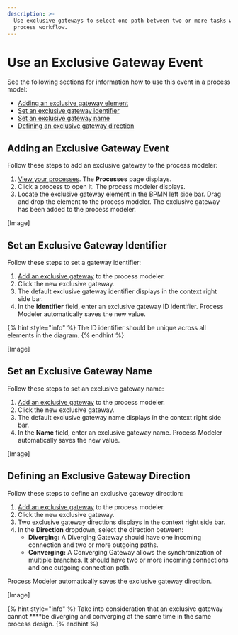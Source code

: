 ```yaml
---
description: >-
  Use exclusive gateways to select one path between two or more tasks within a
  process workflow.
---
```


# Use an Exclusive Gateway Event

See the following sections for information how to use this event in a process model:

* [Adding an exclusive gateway element](gateways.md#adding-an-exclusive-gateway-element)
* [Set an exclusive gateway identifier](gateways.md#set-an-exclusive-gateway-identifier)
* [Set an exclusive gateway name](gateways.md#set-an-exclusive-gateway-name)
* [Defining an exclusive gateway direction](gateways.md#defining-an-exclusive-gateway-direction)

## Adding an Exclusive Gateway Event

Follow these steps to add an exclusive gateway to the process modeler:

1. [View your processes](https://processmaker.gitbook.io/processmaker-4-community/-LPblkrcFWowWJ6HZdhC/~/drafts/-LRhVZm0ddxDcGGdN5ZN/primary/designing-processes/viewing-processes/view-the-list-of-processes/view-your-processes#view-all-processes). The **Processes** page displays.
2. Click a process to open it. The process modeler displays.
3. Locate the exclusive gateway element in the BPMN left side bar. Drag and drop the element to the process modeler. The exclusive gateway has been added to the process modeler.

\[Image\]

## Set an Exclusive Gateway Identifier

Follow these steps to set a gateway identifier:

1. [Add an exclusive gateway](gateways.md#adding-an-exclusive-gateway-element) to the process modeler.
2. Click the new exclusive gateway.
3. The default exclusive gateway identifier displays in the context right side bar.
4. In the **Identifier** field, enter an exclusive gateway ID identifier. Process Modeler automatically saves the new value.

{% hint style="info" %}
The ID identifier should be unique across all elements in the diagram.
{% endhint %}

\[Image\]

## Set an Exclusive Gateway Name

Follow these steps to set an exclusive gateway name:

1. [Add an exclusive gateway](gateways.md#adding-an-exclusive-gateway-element) to the process modeler.
2. Click the new exclusive gateway.
3. The default exclusive gateway name displays in the context right side bar.
4. In the **Name** field, enter an exclusive gateway name. Process Modeler automatically saves the new value.

\[Image\]

## Defining an Exclusive Gateway Direction

Follow these steps to define an exclusive gateway direction:

1. [Add an exclusive gateway](gateways.md#adding-an-exclusive-gateway-element) to the process modeler.
2. Click the new exclusive gateway.
3. Two exclusive gateway directions displays in the context right side bar.
4. In the **Direction** dropdown, select the direction between: 
   * **Diverging:** A Diverging Gateway should have one incoming connection and two or more outgoing paths.
   * **Converging:** A Converging Gateway allows the synchronization of multiple branches. It should have two or more incoming connections and one outgoing connection path.

Process Modeler automatically saves the exclusive gateway direction.

\[Image\]

{% hint style="info" %}
Take into consideration that an exclusive gateway cannot ****be diverging and converging at the same time in the same process design.
{% endhint %}


